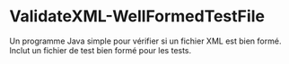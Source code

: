 # ValidateXML-WellFormedTestFile
Un programme Java simple pour vérifier si un fichier XML est bien formé. Inclut un fichier de test bien formé pour les tests.
